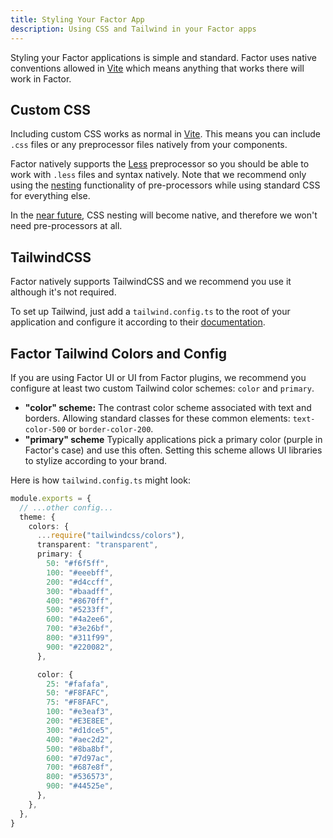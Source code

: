 ```yaml
---
title: Styling Your Factor App
description: Using CSS and Tailwind in your Factor apps
---
```


Styling your Factor applications is simple and standard. Factor uses native conventions allowed in [Vite](https://vitejs.dev) which means anything that works there will work in Factor.

## Custom CSS

Including custom CSS works as normal in [Vite](https://vitejs.dev/guide/features.html#css). This means you can include `.css` files or any preprocessor files natively from your components.

Factor natively supports the [Less](http://lesscss.org/) preprocessor so you should be able to work with `.less` files and syntax natively. Note that we recommend only using the [nesting](http://lesscss.org/#nesting) functionality of pre-processors while using standard CSS for everything else.

In the [near future](https://drafts.csswg.org/css-nesting/), CSS nesting will become native, and therefore we won't need pre-processors at all.

## TailwindCSS

Factor natively supports TailwindCSS and we recommend you use it although it's not required.

To set up Tailwind, just add a `tailwind.config.ts` to the root of your application and configure it according to their [documentation](https://tailwindcss.com/docs/configuration).

## Factor Tailwind Colors and Config

If you are using Factor UI or UI from Factor plugins, we recommend you configure at least two custom Tailwind color schemes: `color` and `primary`.

- **"color" scheme:** The contrast color scheme associated with text and borders. Allowing standard classes for these common elements: `text-color-500` or `border-color-200`.
- **"primary" scheme** Typically applications pick a primary color (purple in Factor's case) and use this often. Setting this scheme allows UI libraries to stylize according to your brand.

Here is how `tailwind.config.ts` might look:

```ts
module.exports = {
  // ...other config...
  theme: {
    colors: {
      ...require("tailwindcss/colors"),
      transparent: "transparent",
      primary: {
        50: "#f6f5ff",
        100: "#eeebff",
        200: "#d4ccff",
        300: "#baadff",
        400: "#8670ff",
        500: "#5233ff",
        600: "#4a2ee6",
        700: "#3e26bf",
        800: "#311f99",
        900: "#220082",
      },

      color: {
        25: "#fafafa",
        50: "#F8FAFC",
        75: "#F8FAFC",
        100: "#e3eaf3",
        200: "#E3E8EE",
        300: "#d1dce5",
        400: "#aec2d2",
        500: "#8ba8bf",
        600: "#7d97ac",
        700: "#687e8f",
        800: "#536573",
        900: "#44525e",
      },
    },
  },
}
```
